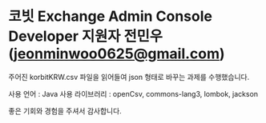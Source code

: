 # 코빗 Exchange Admin Console Developer 지원자 전민우(jeonminwoo0625@gmail.com)

주어진 korbitKRW.csv 파일을 읽어들여 json 형태로 바꾸는 과제를 수행했습니다.

사용 언어 : Java
사용 라이브러리 : openCsv, commons-lang3, lombok, jackson

좋은 기회와 경험을 주셔서 감사합니다.
